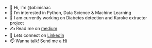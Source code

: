 - 👋 Hi, I’m @abinisaac
- 👀 I’m interested in Python, Data Science & Machine Learning
- 🌱 I am currently working on Diabetes detection and Karoke extracter project
- ✍ Read me on <a href ="https://adventuresofaprogrammer.medium.com/">medium</a>
- 🤝 Lets connect on <a href ="https://www.linkedin.com/in/abinisaac/">Linkedin</a>
- 📫 Wanna talk! Send me a <a href ="abinisaac777@gmail.com">Hi</a>

<!---
abinisaac/abinisaac is a ✨ special ✨ repository because its `README.md` (this file) appears on your GitHub profile.
You can click the Preview link to take a look at your changes.
--->
